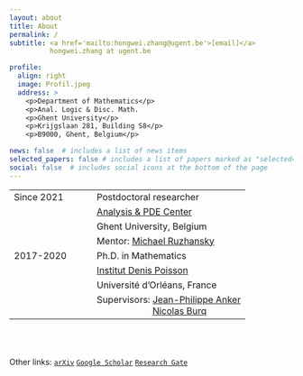 ```yaml
---
layout: about
title: About
permalink: /
subtitle: <a href='mailto:hongwei.zhang@ugent.be'>[email]</a>
          hongwei.zhang at ugent.be

profile:
  align: right
  image: Profil.jpeg
  address: >
    <p>Department of Mathematics</p>
    <p>Anal. Logic & Disc. Math. 
    <p>Ghent University</p>
    <p>Krijgslaan 281, Building S8</p>
    <p>B9000, Ghent, Belgium</p>

news: false  # includes a list of news items
selected_papers: false # includes a list of papers marked as "selected={true}"
social: false  # includes social icons at the bottom of the page
---
```


<table border="0">
 <tr>
    <td> Since 2021</td>
    <td> &nbsp;&nbsp;&nbsp;&nbsp;&nbsp;</td>
    <td> Postdoctoral researcher</td>
 </tr>
 <tr>
    <td> </td>
    <td> &nbsp;&nbsp;&nbsp;&nbsp;&nbsp;</td>
    <td><a href='https://analysis-pde.org/'>Analysis & PDE Center</a></td>
 </tr>
 <tr>
    <td> </td>
           <td> &nbsp;&nbsp;&nbsp;&nbsp;&nbsp;</td>
    <td>Ghent University, Belgium</td>  
 </tr>
 <tr>
    <td> </td>
           <td> &nbsp;&nbsp;&nbsp;&nbsp;&nbsp;</td>
    <td>Mentor: <a href='http://ruzhansky.org/'>Michael Ruzhansky</a></td>
 </tr>
          
  <tr>
    <td> 2017-2020</td>
            <td> &nbsp;&nbsp;&nbsp;&nbsp;&nbsp;</td>
    <td> Ph.D. in Mathematics</td>
 </tr>
 <tr>
    <td> </td>
           <td> &nbsp;&nbsp;&nbsp;&nbsp;&nbsp;</td>
    <td><a href='https://www.idpoisson.fr'>Institut Denis Poisson</a></td>
 </tr>
  <tr>
    <td> </td>
            <td> &nbsp;&nbsp;&nbsp;&nbsp;&nbsp;</td>
    <td>Université d’Orléans, France</td>
 </tr>
 <tr>
     <td> </td>
           <td> &nbsp;&nbsp;&nbsp;&nbsp;&nbsp;</td>
     <td>        
     Supervisors: <a href='https://www.idpoisson.fr/anker/'>Jean-Philippe Anker</a><br>  
                  &nbsp;&nbsp;&nbsp;&nbsp;&nbsp;&nbsp;&nbsp;&nbsp;&nbsp;&nbsp;&nbsp;
                  &nbsp;&nbsp;&nbsp;&nbsp;&nbsp;&nbsp;&nbsp;&nbsp;&nbsp;&nbsp;
                  <a href='https://www.imo.universite-paris-saclay.fr/~nb/'>Nicolas Burq</a>
     </td>      
 </tr>
</table>


<br><br><br>  Other links: 
          [`arXiv`](https://arxiv.org/a/zhang_h_11.html) 
          [`Google Scholar`](https://scholar.google.com/citations?user=5ZPwfYcAAAAJ&hl)
          [`Research Gate`](https://www.researchgate.net/profile/Hong-Wei-Zhang-4)
